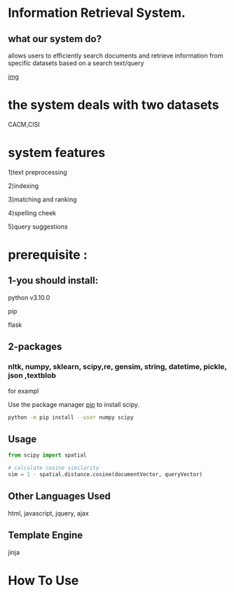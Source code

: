 # Information Retrieval System.

## what our system do?
allows  users to efficiently search documents and retrieve information from specific datasets based on a search text/query 


[img](https://www.researchgate.net/profile/Timothy-Lethbridge/publication/221500725/figure/fig1/AS:669038309015552@1536522571004/A-model-of-normal-information-retrieval-systems.png)


# the system deals with two datasets
CACM,CISI
# system features
1)text preprocessing 

2)indexing 

3)matching and ranking

4)spelling cheek

5)query suggestions

# prerequisite :
## 1-you should install:

python v3.10.0

pip 

flask

## 2-packages
###  nltk, numpy, sklearn, scipy,re, gensim, string, datetime, pickle, json ,textblob


for exampl



Use the package manager [pip](https://pip.pypa.io/en/stable/) to install scipy.

```bash
python -m pip install --user numpy scipy
```

## Usage

```python
from scipy import spatial

# calculate cosine similarity
sim = 1 - spatial.distance.cosine(documentVector, queryVector)
```

## Other Languages Used
html, javascript, jquery, ajax

## Template Engine
jinja


# How To Use
